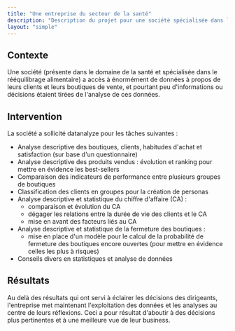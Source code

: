```yaml
---
title: "Une entreprise du secteur de la santé"
description: "Description du projet pour une société spécialisée dans le rééquilibrage alimentaire"
layout: "simple"
---
```


## Contexte

Une société (présente dans le domaine de la santé et spécialisée dans le rééquilibrage alimentaire) a accès à énormément de données à propos de leurs clients et leurs boutiques de vente, et pourtant peu d'informations ou décisions étaient tirées de l'analyse de ces données.

## Intervention

La société a sollicité datanalyze pour les tâches suivantes :

- Analyse descriptive des boutiques, clients, habitudes d'achat et satisfaction (sur base d'un questionnaire)
- Analyse descriptive des produits vendus : évolution et ranking pour mettre en évidence les best-sellers
- Comparaison des indicateurs de performance entre plusieurs groupes de boutiques
- Classification des clients en groupes pour la création de personas
- Analyse descriptive et statistique du chiffre d'affaire (CA) :
  + comparaison et évolution du CA
  + dégager les relations entre la durée de vie des clients et le CA
  + mise en avant des facteurs liés au CA
- Analyse descriptive et statistique de la fermeture des boutiques :
  + mise en place d'un modèle pour le calcul de la probabilité de fermeture des boutiques encore ouvertes (pour mettre en évidence celles les plus à risques)
- Conseils divers en statistiques et analyse de données

## Résultats

Au delà des résultats qui ont servi à éclairer les décisions des dirigeants, l'entreprise met maintenant l'exploitation des données et les analyses au centre de leurs réflexions. Ceci a pour résultat d'aboutir à des décisions plus pertinentes et à une meilleure vue de leur business.



